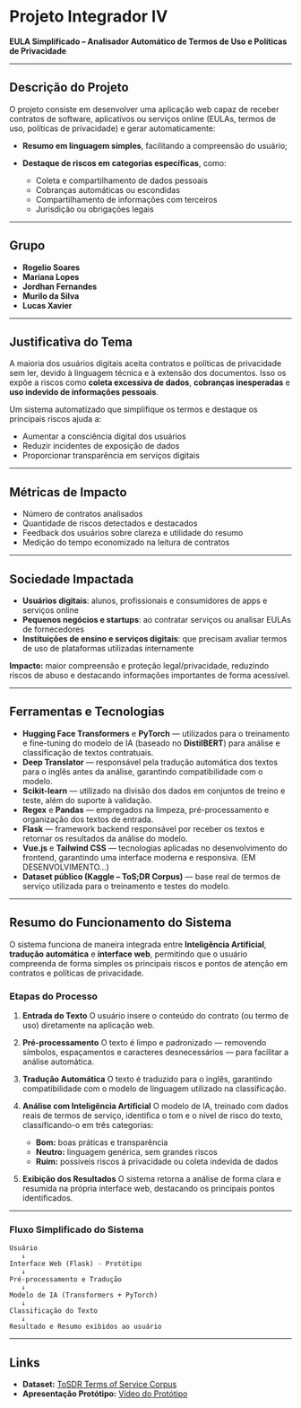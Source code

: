 # Projeto Integrador IV

**EULA Simplificado – Analisador Automático de Termos de Uso e Políticas de Privacidade**

---

## Descrição do Projeto

O projeto consiste em desenvolver uma aplicação web capaz de receber contratos de software, aplicativos ou serviços online (EULAs, termos de uso, políticas de privacidade) e gerar automaticamente:

* **Resumo em linguagem simples**, facilitando a compreensão do usuário;
* **Destaque de riscos em categorias específicas**, como:

  * Coleta e compartilhamento de dados pessoais
  * Cobranças automáticas ou escondidas
  * Compartilhamento de informações com terceiros
  * Jurisdição ou obrigações legais

---

## Grupo

* **Rogelio Soares**
* **Mariana Lopes**
* **Jordhan Fernandes**
* **Murilo da Silva**
* **Lucas Xavier**

---

## Justificativa do Tema

A maioria dos usuários digitais aceita contratos e políticas de privacidade sem ler, devido à linguagem técnica e à extensão dos documentos. Isso os expõe a riscos como **coleta excessiva de dados**, **cobranças inesperadas** e **uso indevido de informações pessoais**.

Um sistema automatizado que simplifique os termos e destaque os principais riscos ajuda a:

* Aumentar a consciência digital dos usuários
* Reduzir incidentes de exposição de dados
* Proporcionar transparência em serviços digitais

---

## Métricas de Impacto

* Número de contratos analisados
* Quantidade de riscos detectados e destacados
* Feedback dos usuários sobre clareza e utilidade do resumo
* Medição do tempo economizado na leitura de contratos

---

## Sociedade Impactada

* **Usuários digitais**: alunos, profissionais e consumidores de apps e serviços online
* **Pequenos negócios e startups**: ao contratar serviços ou analisar EULAs de fornecedores
* **Instituições de ensino e serviços digitais**: que precisam avaliar termos de uso de plataformas utilizadas internamente

**Impacto:** maior compreensão e proteção legal/privacidade, reduzindo riscos de abuso e destacando informações importantes de forma acessível.

---

## Ferramentas e Tecnologias

* **Hugging Face Transformers** e **PyTorch** — utilizados para o treinamento e fine-tuning do modelo de IA (baseado no **DistilBERT**) para análise e classificação de textos contratuais.
* **Deep Translator** — responsável pela tradução automática dos textos para o inglês antes da análise, garantindo compatibilidade com o modelo.
* **Scikit-learn** — utilizado na divisão dos dados em conjuntos de treino e teste, além do suporte à validação.
* **Regex** e **Pandas** — empregados na limpeza, pré-processamento e organização dos textos de entrada.
* **Flask** — framework backend responsável por receber os textos e retornar os resultados da análise do modelo.
* **Vue.js** e **Tailwind CSS** — tecnologias aplicadas no desenvolvimento do frontend, garantindo uma interface moderna e responsiva. (EM DESENVOLVIMENTO...)
* **Dataset público (Kaggle – ToS;DR Corpus)** — base real de termos de serviço utilizada para o treinamento e testes do modelo.

---

## Resumo do Funcionamento do Sistema

O sistema funciona de maneira integrada entre **Inteligência Artificial**, **tradução automática** e **interface web**, permitindo que o usuário compreenda de forma simples os principais riscos e pontos de atenção em contratos e políticas de privacidade.

### Etapas do Processo

1. **Entrada do Texto**
   O usuário insere o conteúdo do contrato (ou termo de uso) diretamente na aplicação web.

2. **Pré-processamento**
   O texto é limpo e padronizado — removendo símbolos, espaçamentos e caracteres desnecessários — para facilitar a análise automática.

3. **Tradução Automática**
   O texto é traduzido para o inglês, garantindo compatibilidade com o modelo de linguagem utilizado na classificação.

4. **Análise com Inteligência Artificial**
   O modelo de IA, treinado com dados reais de termos de serviço, identifica o tom e o nível de risco do texto, classificando-o em três categorias:

   * **Bom:** boas práticas e transparência
   * **Neutro:** linguagem genérica, sem grandes riscos
   * **Ruim:** possíveis riscos à privacidade ou coleta indevida de dados

5. **Exibição dos Resultados**
   O sistema retorna a análise de forma clara e resumida na própria interface web, destacando os principais pontos identificados.

---

### Fluxo Simplificado do Sistema

```
Usuário 
   ↓
Interface Web (Flask) - Protótipo
   ↓
Pré-processamento e Tradução
   ↓
Modelo de IA (Transformers + PyTorch)
   ↓
Classificação do Texto
   ↓
Resultado e Resumo exibidos ao usuário
```

---


## Links

* **Dataset:** [ToSDR Terms of Service Corpus](https://www.kaggle.com/datasets/sonu1607/tosdr-terms-of-service-corpus)
* **Apresentação Protótipo:** [Vídeo do Protótipo](https://youtu.be/t9gtAb8C5UM)


